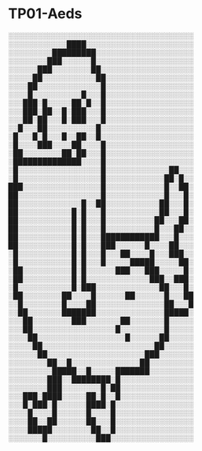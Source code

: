 # TP01-Aeds
░░░░░░░░░░░░░░░░░░░░░░░░░░░░░░░░░░░░░░
░░░░░░░░░░░░████░░░░░░░░░░░░░░░░░░░░░░
░░░░░░░░░█████████░░░░░░░░░░░░░░░░░░░░
░░░░░░░░███░░░░░░█░░░░░░░░░░░░░░░░░░░░
░░░░░░███░░░░░░░░██░░░░░░░░░░░░░░░░░░░
░░░░░██░░░░░░░░░░░██░░░░░░░░░░░░░░░░░░
░░░░██░░░░░░░░░░░░░█░░░░░░░░░░░░░░░░░░
░░░░█░░░░░░░░░░█░░░█░░░░░░░░░░░░░░░░░░
░░░███░█░░░░░██░█░░█░░░░░░░░░░░░░░░░░░
░░░███░██░░█░███░░░█░░░░░░░░░░░░░░░░░░
░░░██░██░░░█░███░░░█░░░░░░░░░░░░░░░░░░
░░█░░░██░░░░░░░░░░█░░░░░░░░░░░░░░░░░░░
░█░░░█░█░░░█░░██░░█░░░░░░░░░░░░░░░░░░░
░█░░░░███░░░░██░░░░█░░░░░░░░░░░░░░░░░░
░██░░░░░░░░██░██░░░█░░░░░░░░░░░░░░░░░░
░██████████████░░░░█░░░░░░░░░░░░░░░░░░
░█░░░░░░░░░░░░░░░░░█░░░░░░░░░░░░░██░░░
░█░░░░░░░░░░░░░░░░░█░░░░░░░░░░░░██░█░░
███░░░░░░░░░░░░░░░░█░░░░░░░░░░░░█░░██░
██░░░░░░░░░░░░░░░░░█░░░░░░░░░░░░█░░░█░
██░░░░░░░░░░░░░█░░██░░░░░░░░░░░██░░░█░
██░░░░░░░░░░░█░█░░░█░░░░░░░░░░░██░░░█░
██░░░░░░░░░░░█░█░░░█░░░░░░░░░░██░░░██░
██░░░░░░░░░░░█░█░░░█░░░░░░░░░░█░░░██░░
██░░░░░░░░░░░█░█░░░████████████░░░█░░░
██░░░░░░░░░░░█░█░░░███░░░░░░█░░░░██░░░
░█░░░░░░░░░░░█░█░░░█░░░██░░░░█░░░███░░
░█░░░░░░░░░░░█░█░░░█░░░░░█████░░░░░██░
░██░░░░░░░░░░█░█░░░░░░███░░░███░░░░░█░
░██░░░░░░░░░░█░█░░░░░░░░░░░░░███░░███░
░█░░░░░░░░░░░█░███░░░░░░░░░░░░░██░░░█░
░██░░░░░░░░██░░░░█░░░░░░██░░░░░░█░░░██
░░█░░░░░░░░█░░░░██░░░░░░░░░░░░░░██░░░█
░░██░░░░░░░███████░░░░░░░░░░░░░░█████░
░░░██░░░░░░░░███░░░░░░░██░░░░░░░█░░░░░
░░░██░░░░░░░░░░░░░░░░░█░░░░░░░░░█░░░░░
░░░░██░░░░░░░░░░░░░░░░░░█░░░░░░██░░░░░
░░░░░██░░░░░░░░░░░░░░░░░░░░░░░██░░░░░░
░░░░░░██░░░░░░░░░░░░░░░░░░░░███░░░░░░░
░░░░░░░░██░░█░░░░░░░░░░░░░░██░░░░░░░░░
░░░░░░░░░█████░░█░░░░░███████░░░░░░░░░
░░░░░░░░███░░████████░█░░░░░░░░░░░░░░░
░░░░░░░░███░░░░░░░░█░██░░░░░░░░░░░░░░░
░░░███░████░░░░░██░█░░█░░░░░░░░░░░░░░░
░░░█░███░█░░░░░░████░█░░░░░░░░░░░░░░░░
░░░░█░░░░█░░░░░░█░░░░█░░░░░░░░░░░░░░░░
░░░░██░░██░░░░░░██░░░█░░░░░░░░░░░░░░░░
░░░░█████░░░░░░░░██░░█░░░░░░░░░░░░░░░░
░░░░░░░█░░░░░░░░░░███░░░░░░░░░░░░░░░░░
